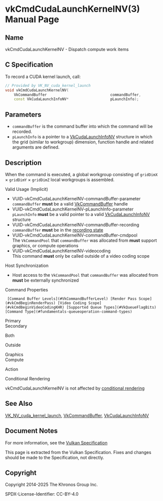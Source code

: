 # vkCmdCudaLaunchKernelNV(3) Manual Page

## Name

vkCmdCudaLaunchKernelNV - Dispatch compute work items



## [](#_c_specification)C Specification

To record a CUDA kernel launch, call:

```c++
// Provided by VK_NV_cuda_kernel_launch
void vkCmdCudaLaunchKernelNV(
    VkCommandBuffer                             commandBuffer,
    const VkCudaLaunchInfoNV*                   pLaunchInfo);
```

## [](#_parameters)Parameters

- `commandBuffer` is the command buffer into which the command will be recorded.
- `pLaunchInfo` is a pointer to a [VkCudaLaunchInfoNV](https://registry.khronos.org/vulkan/specs/latest/man/html/VkCudaLaunchInfoNV.html) structure in which the grid (similar to workgroup) dimension, function handle and related arguments are defined.

## [](#_description)Description

When the command is executed, a global workgroup consisting of `gridDimX` × `gridDimY` × `gridDimZ` local workgroups is assembled.

Valid Usage (Implicit)

- [](#VUID-vkCmdCudaLaunchKernelNV-commandBuffer-parameter)VUID-vkCmdCudaLaunchKernelNV-commandBuffer-parameter  
  `commandBuffer` **must** be a valid [VkCommandBuffer](https://registry.khronos.org/vulkan/specs/latest/man/html/VkCommandBuffer.html) handle
- [](#VUID-vkCmdCudaLaunchKernelNV-pLaunchInfo-parameter)VUID-vkCmdCudaLaunchKernelNV-pLaunchInfo-parameter  
  `pLaunchInfo` **must** be a valid pointer to a valid [VkCudaLaunchInfoNV](https://registry.khronos.org/vulkan/specs/latest/man/html/VkCudaLaunchInfoNV.html) structure
- [](#VUID-vkCmdCudaLaunchKernelNV-commandBuffer-recording)VUID-vkCmdCudaLaunchKernelNV-commandBuffer-recording  
  `commandBuffer` **must** be in the [recording state](#commandbuffers-lifecycle)
- [](#VUID-vkCmdCudaLaunchKernelNV-commandBuffer-cmdpool)VUID-vkCmdCudaLaunchKernelNV-commandBuffer-cmdpool  
  The `VkCommandPool` that `commandBuffer` was allocated from **must** support graphics, or compute operations
- [](#VUID-vkCmdCudaLaunchKernelNV-videocoding)VUID-vkCmdCudaLaunchKernelNV-videocoding  
  This command **must** only be called outside of a video coding scope

Host Synchronization

- Host access to the `VkCommandPool` that `commandBuffer` was allocated from **must** be externally synchronized

Command Properties

     [Command Buffer Levels](#VkCommandBufferLevel) [Render Pass Scope](#vkCmdBeginRenderPass) [Video Coding Scope](#vkCmdBeginVideoCodingKHR) [Supported Queue Types](#VkQueueFlagBits) [Command Type](#fundamentals-queueoperation-command-types)

Primary  
Secondary

Both

Outside

Graphics  
Compute

Action

Conditional Rendering

vkCmdCudaLaunchKernelNV is not affected by [conditional rendering](#drawing-conditional-rendering)

## [](#_see_also)See Also

[VK\_NV\_cuda\_kernel\_launch](https://registry.khronos.org/vulkan/specs/latest/man/html/VK_NV_cuda_kernel_launch.html), [VkCommandBuffer](https://registry.khronos.org/vulkan/specs/latest/man/html/VkCommandBuffer.html), [VkCudaLaunchInfoNV](https://registry.khronos.org/vulkan/specs/latest/man/html/VkCudaLaunchInfoNV.html)

## [](#_document_notes)Document Notes

For more information, see the [Vulkan Specification](https://registry.khronos.org/vulkan/specs/latest/html/vkspec.html#vkCmdCudaLaunchKernelNV)

This page is extracted from the Vulkan Specification. Fixes and changes should be made to the Specification, not directly.

## [](#_copyright)Copyright

Copyright 2014-2025 The Khronos Group Inc.

SPDX-License-Identifier: CC-BY-4.0